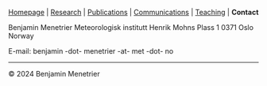 [Homepage](Homepage) | [Research](Research) | [Publications](Publications) | [Communications](Communications) | [Teaching](Teaching) | **Contact**

Benjamin Menetrier
Meteorologisk institutt
Henrik Mohns Plass 1
0371 Oslo
Norway

E-mail: benjamin -dot- menetrier -at- met -dot- no

---

&copy; 2024 Benjamin Menetrier
